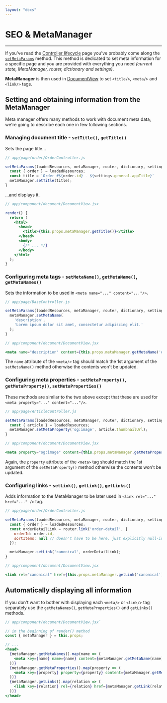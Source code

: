 ```yaml
---
layout: "docs"
---
```


# SEO & MetaManager

---

If you've read the [Controller lifecycle](Controller-lifecycle) page you've 
probably come along the [`setMetaParams`](/docs/controller-lifecycle.html#setmetaparams-serverclient)
method. This method is dedicated to set meta information for a specific
page and you are provided with everything you need *(current state, MetaManager, 
router, dictionary and settings)*.

**MetaManager** is then used in [DocumentView](Rendering-process#documentview) to
set `<title/>`, `<meta/>` and `<link/>` tags.

## Setting and obtaining information from the MetaManager

Meta manager offers many methods to work with document meta data, we're going to describe each one in
few following sections.

### Managing document title - `setTitle()`, `getTitle()`

Sets the page title...

```javascript
// app/page/order/OrderController.js

setMetaParams(loadedResources, metaManager, router, dictionary, settings) {
  const { order } = loadedResources;
  const title = `Order #${order.id} - ${settings.general.appTitle}`
  metaManager.setTitle(title);
}
```

...and displays it.

```jsx
// app/component/document/DocumentView.jsx

render() {
  return (
    <html>
      <head>
        <title>{this.props.metaManager.getTitle()}</title>
      </head>
      <body>
        {/* ... */}
      </body>
    </html>
  );
}
```

### Configuring meta tags - `setMetaName()`, `getMetaName()`, `getMetaNames()`

Sets the information to be used in `<meta name="..." content="..."/>`.

```javascript
// app/page/BaseController.js

setMetaParams(loadedResources, metaManager, router, dictionary, settings) {
  metaManager.setMetaName(
    'description', 
    'Lorem ipsum dolor sit amet, consectetur adipiscing elit.'
  );
}
```

```jsx
// app/component/document/DocumentView.jsx

<meta name="description" content={this.props.metaManager.getMetaName('description')} />
```

The `name` attribute of the `<meta/>` tag should match the 1st 
argument of the `setMetaName()` method otherwise the contents won't be updated.

### Configuring meta properties - `setMetaProperty()`, `getMetaProperty()`, `setMetaProperties()`

These methods are similar to the two above except that these are used for 
`<meta property="..." content="..."/>`.

```javascript
// app/page/ArticleController.js

setMetaParams(loadedResources, metaManager, router, dictionary, settings) {
  const { article } = loadedResources;
  metaManager.setMetaProperty('og:image', article.thumbnailUrl);
}
```

```jsx
// app/component/document/DocumentView.jsx

<meta property="og:image" content={this.props.metaManager.getMetaProperty('og:image')} />
```

Again, the `property` attribute of the `<meta>` tag should match the 1st 
argument of the `setMetaProperty()` method otherwise the contents won't be updated.

### Configuring links - `setLink()`, `getLink()`, `getLinks()`

Adds information to the MetaManager to be later used in 
`<link rel="..." href="..." />` tag.

```javascript
// app/page/order/OrderController.js

setMetaParams(loadedResources, metaManager, router, dictionary, settings) {
  const { order } = loadedResources;
  const orderDetailLink = router.link('order-detail', {
    orderId: order.id,
    sortItems: null // doesn't have to be here, just explicitly null-ing query params
  });

  metaManager.setLink('canonical', orderDetailLink);
}
```

```jsx
// app/component/document/DocumentView.jsx

<link rel="canonical" href={this.props.metaManager.getLink('canonical')} />
```

## Automatically displaying all information

If you don't want to bother with displaying each `<meta/>` or `<link/>` tag 
separately use the `getMetaNames()`, `getMetaProperties()` and `getLinks()` 
methods.

```jsx
// app/component/document/DocumentView.jsx`

// in the beginning of render() method
const { metaManager } = this.props;

// ...
<head>
  {metaManager.getMetaNames().map(name => (
    <meta key={name} name={name} content={metaManager.getMetaName(name)} />
  ))}
  {metaManager.getMetaProperties().map(property => (
    <meta key={property} property={property} content={metaManager.getMetaProperty(property)} />
  ))}
  {metaManager.getLinks().map(relation => (
    <link key={relation} rel={relation} href={metaManager.getLink(relation)} />
  ))}
</head>
```
